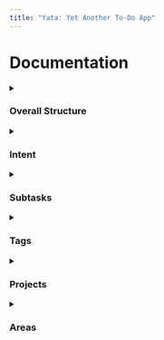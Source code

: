 ```yaml
---
title: "Yata: Yet Another To-Do App"
---
```


# Documentation
  
<details>
  <summary><h3>Overall Structure</h3></summary>
    
    GTD is a popular task management system created by David Allen. The methodology is based on a simple truth: **our brains are for having ideas, not storing them**.\\
    \\
    The more information bouncing around inside your head, the harder it is to decide what needs attention. As a result, **you spend more time thinking about your tasks than actually doing them**. When information piles up in your head, it can lead to stress, anxiety, or a loss in focus.\\
    \\
    The GTD method describes **how to dump all your mental clutter into an external system and then organize it so you can focus on the right things at the right times**.\\
    \\
    When your GTD workflow is set up right, you’ll be able to confidently answer “*what should I be working on?*” at any given moment without worrying that you might forget something important you need to do later.\\
    \\
    Yata makes it easy to incorporate a similar workflow, with the **Inbox**, **Scheduled**, **Anytime** and **Someday** lists.\\
    \\
    In Yata, a task is shown in the **Inbox** when it does not have an assigned [intent date](https://beetee17.github.io/yata/intent). It is recommended to regularly review your **Inbox** and aim for it to be empty (as you would for emails)!
</details>

<details>
  <summary><h3>Intent</h3></summary>
  <p>
    
    In Yata, there is a clear separation between a task's intent date (i.e. when you want to work on it), and its due date (i.e. deadline).\\
    \\
    This is because in reality, we tend not to only start working on our tasks at or right before its due date (or at least we try not to). Therefore, having this separation helps you to capture this important distinction, unlike most conventional Todo applications.\\
    \\
    Moreover, there are two special kinds of intent 'dates' that are separate from real dates. These are the **Anytime** and **Someday** intents. **Anytime** and **Someday** are useful for scheduling tasks in a meaningful way when you do not yet know exactly when you want to do them, instead of arbitrarily assigning a date in order to rid them from the **Inbox**.\\
    \\
    **Anytime** and **Someday** tasks will appear in the **Anytime** and **Someday** lists respectively. Moreover, as implied above, the **Inbox** will not show tasks that are marked for **Anytime** or **Someday**.\\
    \\
    **Anytime** tasks can be thought of as **“bonus” tasks for the day**. When today’s tasks have been completed ahead of schedule, look into the **Anytime** list for more items to get done.\\
    \\
    Another recommended workflow is to review the **Anytime** list at the end of the day and move selected tasks to be tomorrow’s tasks.\\
    \\
    **Tasks that you want to work on in the future but not right now can be stored in Someday**. For example, books to read, blog post ideas, etc. You can then review these tasks when time and energy permit.\\
    \\
    Lastly, the **Scheduled** list shows a sorted list of tasks that have a *real* intent date (i.e. not **Anytime** or **Someday**).\\
    
    ### Scheduling Tasks
    Assigning an intent date to a task is extremely intuitive!\\
    \\
    When creating a task, simply use natural language to specify the intent date. For example, "Do work on sunday" or "Do work next wednesday at 3pm".\\
    \\

    Natural language can also be used to reschedule a task:
    - To activate the rescheduler in the Tasks tab, swipe right on a task and tap on the *Calendar* button.  
    - To activate the rescheduler in the Upcoming tab, tap on the task's time, or long press on the task if it does not have a time.\\

    <h3>### Notes</h3>
    In the future, Yata aims to add on to this intent feature with the following improvements:  
    - Notifications for intent dates (reminders to start working on a task)  
    - Allow the option to automatically schedule due tasks for Today.  

  </p>
</details>

<details>
  <summary><h3>Subtasks</h3></summary>
  <p>
    
    Most tasks are not well-represented as a single step, with a binary state of completed and incomplete. Oftentimes, we are faced with tasks that are broad or complex, and become demotivated as we do not know where to start.\\
    \\
    Subtasks allow you to overcome this issue and group closely related tasks together. They allow you to break down a task into smaller components.\\
    \\
    Moreover, by breaking down a task into smaller steps, you can visualise your completion progress as a continuous value rather than single binary value!\\
    \\
    Create or edit subtasks of a todo via the detail view that is presented when tapping on the *more* button on any existing todo.

  </p>
</details>


<details>
  <summary><h3>Tags</h3></summary>
  <p>
    
    Tags function as 'soft' links between tasks. A task can have multiple tags.\\
    \\
    Tags are useful to group task into broad categories, and as an alternative to Areas when a task fits into more than one category.\\
    \\
    Update a task's tags by swiping right on a task, and tapping on the *Tag* button. You can also manage your tags from the menu that is presented.

  </p>
</details>

<details>
  <summary><h3>Projects</h3></summary>
  <p>
    
    Projects are completable collections of tasks.\\
    \\
    Projects are useful to group related tasks that share the same end goal. Doing so allows you to stay organised and focus on related tasks easily.\\
    \\
    To create a project, tap on the plus icon in the main menu, located beside the *Projects* section header.\\
    \\
    You may also group related projects into areas for an extra layer of organisation. To assign a project to an area, swipe left and tap on the *folder* icon.

  </p>
</details>


<details>
  <summary><h3>Areas</h3></summary>
  <p>
    
    Areas are collections of projects and tasks.\\
    \\
    Areas are useful to group related projects and tasks into specific categories. Doing so allows you to stay organised and focus on related tasks easily.\\
    \\
    To create an area, tap on the plus icon in the main menu, located beside the *Area* section header.  

  </p>
</details>